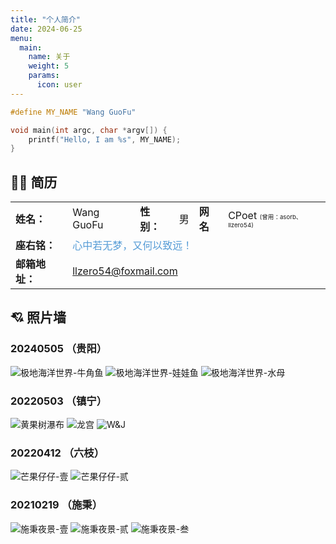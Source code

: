 ```yaml
---
title: "个人简介"
date: 2024-06-25
menu:
  main:
    name: 关于
    weight: 5
    params:
      icon: user
---
```


```c
#define MY_NAME "Wang GuoFu"

void main(int argc, char *argv[]) {
    printf("Hello, I am %s", MY_NAME);
}
```

## 🧑‍💻 简历

<table>
    <tbody>
        <tr>
            <td><b>姓名：</b></td>
            <td>Wang GuoFu</td>
            <td><b>性别：</b></td>
            <td>男</td>
            <td><b>网名</b></td>
            <td>CPoet <span style="font-size: 0.6em;">(曾用：asorb、llzero54)</span></td>
        </tr>
        <tr>
            <td><b>座右铭：</b></td>
            <td colspan="5"><span style="color: #569cd6;"> 心中若无梦，又何以致远！</span></td>
        </tr>
        <tr>
            <td><b>邮箱地址：</b></td>
            <td colspan="5"><a href="mailto:llzero54@foxmail.com">llzero54@foxmail.com</a></td>
        </tr>
    </tbody>
</table>

## 💘 照片墙

### 20240505 （贵阳）
![极地海洋世界-牛角鱼](images/20240505/01.jpg)
![极地海洋世界-娃娃鱼](images/20240505/02.jpg)
![极地海洋世界-水母](images/20240505/03.jpg)

### 20220503 （镇宁）
![黄果树瀑布](images/20220503/01.jpg)
![龙宫](images/20220503/02.jpg)
![W&J](images/20220503/03.jpg)

### 20220412 （六枝）
![芒果仔仔-壹](images/20220412/01.jpg)
![芒果仔仔-贰](images/20220412/02.jpg)

### 20210219 （施秉）
![施秉夜景-壹](images/20210219/01.jpg)
![施秉夜景-贰](images/20210219/02.jpg)
![施秉夜景-叁](images/20210219/03.jpg)
